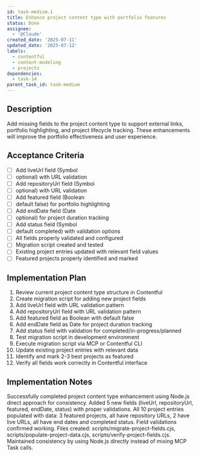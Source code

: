 ```yaml
---
id: task-medium.1
title: Enhance project content type with portfolio features
status: Done
assignee:
  - '@Claude'
created_date: '2025-07-11'
updated_date: '2025-07-12'
labels:
  - contentful
  - content-modeling
  - projects
dependencies:
  - task-14
parent_task_id: task-medium
---
```


## Description

Add missing fields to the project content type to support external links, portfolio highlighting, and project lifecycle tracking. These enhancements will improve the portfolio effectiveness and user experience.

## Acceptance Criteria

- [ ] Add liveUrl field (Symbol
- [ ] optional) with URL validation
- [ ] Add repositoryUrl field (Symbol
- [ ] optional) with URL validation
- [ ] Add featured field (Boolean
- [ ] default false) for portfolio highlighting
- [ ] Add endDate field (Date
- [ ] optional) for project duration tracking
- [ ] Add status field (Symbol
- [ ] default completed) with validation options
- [ ] All fields properly validated and configured
- [ ] Migration script created and tested
- [ ] Existing project entries updated with relevant field values
- [ ] Featured projects properly identified and marked

## Implementation Plan

1. Review current project content type structure in Contentful
2. Create migration script for adding new project fields
3. Add liveUrl field with URL validation pattern
4. Add repositoryUrl field with URL validation pattern
5. Add featured field as Boolean with default false
6. Add endDate field as Date for project duration tracking
7. Add status field with validation for completed/in-progress/planned
8. Test migration script in development environment
9. Execute migration script via MCP or Contentful CLI
10. Update existing project entries with relevant data
11. Identify and mark 2-3 best projects as featured
12. Verify all fields work correctly in Contentful interface

## Implementation Notes

Successfully completed project content type enhancement using Node.js direct approach for consistency. Added 5 new fields (liveUrl, repositoryUrl, featured, endDate, status) with proper validations. All 10 project entries populated with data: 3 featured projects, all have repository URLs, 2 have live URLs, all have end dates and completed status. Field validations confirmed working. Files created: scripts/migrate-project-fields.cjs, scripts/populate-project-data.cjs, scripts/verify-project-fields.cjs. Maintained consistency by using Node.js directly instead of mixing MCP Task calls.
